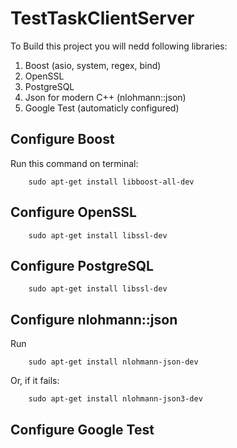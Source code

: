 # TestTaskClientServer
To Build this project you will nedd following libraries:

1) Boost (asio, system, regex, bind)
2) OpenSSL
3) PostgreSQL
4) Json for modern C++ (nlohmann::json)
5) Google Test (automaticly configured)

## Configure Boost
Run this command on terminal:
```
    sudo apt-get install libboost-all-dev
```

## Configure OpenSSL
```
    sudo apt-get install libssl-dev
```

## Configure PostgreSQL
```
    sudo apt-get install libssl-dev
```

## Configure nlohmann::json
Run
```
    sudo apt-get install nlohmann-json-dev 
```
Or, if it fails:
```
    sudo apt-get install nlohmann-json3-dev
```

## Configure Google Test